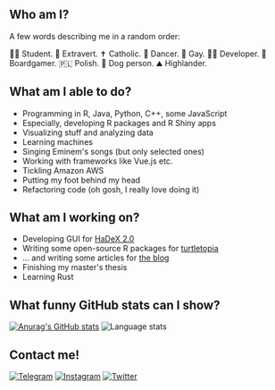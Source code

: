 ## Who am I?

A few words describing me in a random order:

🧑‍🎓 Student.
👐 Extravert.
✝️ Catholic.
💃 Dancer.
🌈 Gay.
👨‍💻 Developer.
🎲 Boardgamer.
🇵🇱 Polish.
🐶 Dog person.
⛰ Highlander.

## What am I able to do?

- Programming in R, Java, Python, C++, some JavaScript
- Especially, developing R packages and R Shiny apps
- Visualizing stuff and analyzing data
- Learning machines
- Singing Eminem's songs (but only selected ones)
- Working with frameworks like Vue.js etc.
- Tickling Amazon AWS
- Putting my foot behind my head
- Refactoring code (oh gosh, I really love doing it)

## What am I working on?

- Developing GUI for [HaDeX 2.0](https://github.com/hadexversum/HaDeXGUI) 
- Writing some open-source R packages for [turtletopia](https://github.com/turtletopia)
- ... and writing some articles for [the blog](https://turtletopia.github.io/)
- Finishing my master's thesis
- Learning Rust

## What funny GitHub stats can I show?

 [![Anurag's GitHub stats](https://github-readme-stats.vercel.app/api?username=DominikRafacz&theme=radical)](https://github.com/anuraghazra/github-readme-stats)
 ![Language stats](https://github-readme-stats.vercel.app/api/top-langs/?username=DominikRafacz&hide=html,tex,css&langs_count=8&layout=compact)


## Contact me!
[![Telegram](https://img.shields.io/badge/Telegram-2CA5E0?style=for-the-badge&logo=telegram&logoColor=white)](https://t.me/dominiqr)
[![Instagram](https://img.shields.io/badge/Instagram-E4405F?style=for-the-badge&logo=instagram&logoColor=white)](https://www.instagram.com/dominikrafacz/)
[![Twitter](https://img.shields.io/badge/Twitter-1DA1F2?style=for-the-badge&logo=twitter&logoColor=white)](https://twitter.com/dominikrafacz)
